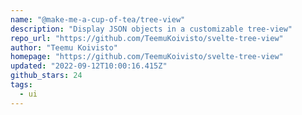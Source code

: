 ```yaml
---
name: "@make-me-a-cup-of-tea/tree-view"
description: "Display JSON objects in a customizable tree-view"
repo_url: "https://github.com/TeemuKoivisto/svelte-tree-view"
author: "Teemu Koivisto"
homepage: "https://github.com/TeemuKoivisto/svelte-tree-view"
updated: "2022-09-12T10:00:16.415Z"
github_stars: 24
tags: 
  - ui
---
```

